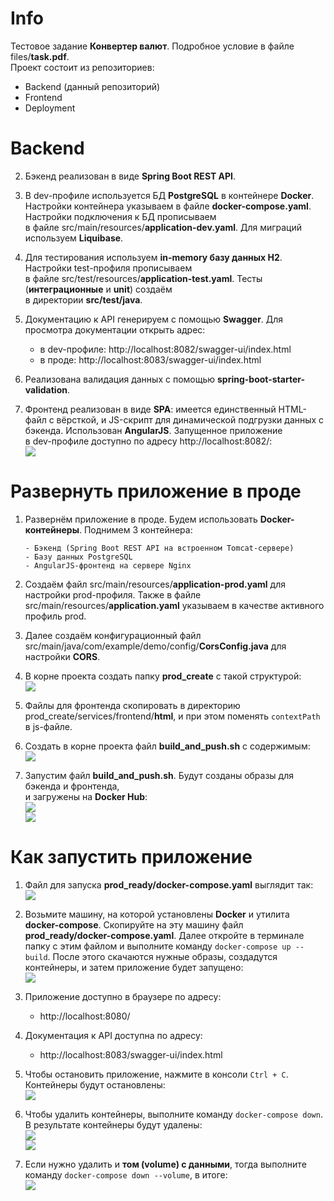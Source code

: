 # Info

Тестовое задание **Конвертер валют**. Подробное условие в файле files/**task.pdf**.  
Проект состоит из репозиториев:
- Backend (данный репозиторий)
- Frontend
- Deployment

# Backend


2. Бэкенд реализован в виде **Spring Boot REST API**.

3. В dev-профиле используется БД **PostgreSQL** в контейнере **Docker**. Настройки контейнера указываем
в файле **docker-compose.yaml**. Настройки подключения к БД прописываем  
в файле src/main/resources/**application-dev.yaml**. Для миграций используем **Liquibase**.

4. Для тестирования используем **in-memory базу данных H2**. Настройки test-профиля прописываем  
в файле src/test/resources/**application-test.yaml**. Тесты (**интеграционные** и **unit**) создаём  
в директории **src/test/java**.

5. Документацию к API генерируем с помощью **Swagger**. Для просмотра документации открыть адрес:
   - в dev-профиле: http://localhost:8082/swagger-ui/index.html
   - в проде: http://localhost:8083/swagger-ui/index.html

6. Реализована валидация данных с помощью **spring-boot-starter-validation**.

7. Фронтенд реализован в виде **SPA**: имеется единственный HTML-файл с вёрсткой, и JS-скрипт
для динамической подгрузки данных с бэкенда. Использован **AngularJS**. Запущенное приложение  
в dev-профиле доступно по адресу http://localhost:8082/:  
![](https://github.com/aleksey-nsk/currency_converter/blob/master/screenshots/01_app_run.png)  

# Развернуть приложение в проде

1. Развернём приложение в проде. Будем использовать **Docker-контейнеры**. Поднимем 3 контейнера:

       - Бэкенд (Spring Boot REST API на встроенном Tomcat-сервере)
       - Базу данных PostgreSQL
       - AngularJS-фронтенд на сервере Nginx

2. Создаём файл src/main/resources/**application-prod.yaml** для настройки prod-профиля.
Также в файле src/main/resources/**application.yaml** указываем в качестве активного профиль prod.

3. Далее создаём конфигурационный файл src/main/java/com/example/demo/config/**CorsConfig.java** для настройки **CORS**.

4. В корне проекта создать папку **prod_create** с такой структурой:  
![](https://github.com/aleksey-nsk/currency_converter/blob/master/screenshots/02_prod_create.png)  

5. Файлы для фронтенда скопировать в директорию prod_create/services/frontend/**html**, и при этом
поменять `contextPath` в js-файле.

6. Создать в корне проекта файл **build_and_push.sh** с содержимым:  
![](https://github.com/aleksey-nsk/currency_converter/blob/master/screenshots/03_build_and_push.png)  

7. Запустим файл **build_and_push.sh**. Будут созданы образы для бэкенда и фронтенда,  
и загружены на **Docker Hub**:  
![](https://github.com/aleksey-nsk/currency_converter/blob/master/screenshots/04_create_images.png)  
![](https://github.com/aleksey-nsk/currency_converter/blob/master/screenshots/05_docker_hub.png)  

# Как запустить приложение

1. Файл для запуска **prod_ready/docker-compose.yaml** выглядит так:  
![](https://github.com/aleksey-nsk/currency_converter/blob/master/screenshots/06_file_for_run.png)  

2. Возьмите машину, на которой установлены **Docker** и утилита **docker-compose**. Скопируйте на эту машину
файл **prod_ready/docker-compose.yaml**. Далее откройте в терминале папку с этим файлом и выполните
команду `docker-compose up --build`. После этого скачаются нужные образы, создадутся контейнеры, и затем
приложение будет запущено:  
![](https://github.com/aleksey-nsk/currency_converter/blob/master/screenshots/07_images_and_containers.png)  

3. Приложение доступно в браузере по адресу:
   - http://localhost:8080/

4. Документация к API доступна по адресу:
   - http://localhost:8083/swagger-ui/index.html

5. Чтобы остановить приложение, нажмите в консоли `Ctrl + C`. Контейнеры будут остановлены:  
![](https://github.com/aleksey-nsk/currency_converter/blob/master/screenshots/08_stop_app.png)  

6. Чтобы удалить контейнеры, выполните команду `docker-compose down`. В результате контейнеры будут удалены:  
![](https://github.com/aleksey-nsk/currency_converter/blob/master/screenshots/09_docker_compose_down.png)  
![](https://github.com/aleksey-nsk/currency_converter/blob/master/screenshots/10_watch_containers.png)  

7. Если нужно удалить и **том (volume) с данными**, тогда выполните  
команду `docker-compose down --volume`, в итоге:  
![](https://github.com/aleksey-nsk/currency_converter/blob/master/screenshots/11_volume_deleted.png)  
